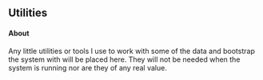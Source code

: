 ## Utilities

#### About
Any little utilities or tools I use to work with some of the data and bootstrap 
the system with will be placed here.  They will not be needed when the system is 
running nor are they of any real value.  